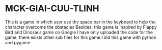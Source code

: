 # MCK-GIAI-CUU-TLINH
This is a game in which user use the space bar in the keyboard to help the character overcome the obstacles
Besides, this game is inspired by Flappy Bird and Dinosaur game on Google
I have only uploaded the code for the game, there exists other sub files for this game
I did this game with python and pygame
